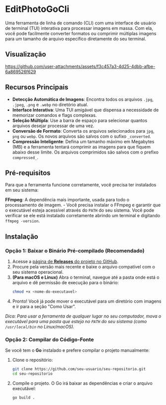 # EditPhotoGoCli

Uma ferramenta de linha de comando (CLI) com uma interface de usuário de terminal (TUI) interativa para processar imagens em massa. Com ela, você pode facilmente converter formatos ou comprimir múltiplas imagens para um tamanho de arquivo específico diretamente do seu terminal.

## Visualização

https://github.com/user-attachments/assets/f3c457a3-4d25-4dbb-afbe-6a869526f629

## Recursos Principais

-   **Detecção Automática de Imagens**: Encontra todos os arquivos `.jpg`, `.jpeg`, `.png` e `.webp` no diretório atual.
-   **Interface Interativa**: Uma TUI amigável que dispensa a necessidade de memorizar comandos e flags complexas.
-   **Seleção Múltipla**: Use a barra de espaço para selecionar quantos arquivos desejar processar de uma vez.
-   **Conversão de Formato**: Converta os arquivos selecionados para `jpg`, `png` ou `webp`. Os novos arquivos são salvos com o sufixo `_converted`.
-   **Compressão Inteligente**: Defina um tamanho máximo em Megabytes (MB) e a ferramenta tentará comprimir as imagens para que fiquem abaixo desse limite.
    Os arquivos comprimidos são salvos com o prefixo `compressed_`.

## Pré-requisitos

Para que a ferramenta funcione corretamente, você precisa ter instalados em seu sistema:

**FFmpeg**: A dependência mais importante, usada para todo o processamento de imagem. - Você precisa instalar o FFmpeg e garantir que o executável esteja acessível através do `PATH` do seu sistema. Você pode verificar se ele está instalado corretamente abrindo um terminal e digitando `ffmpeg -version`.

## Instalação

### Opção 1: Baixar o Binário Pré-compilado (Recomendado)

1.  Acesse a [página de **Releases** do projeto no GitHub](https://github.com/AndreXime/EditPhotoGoCLI/releases).
2.  Procure pela versão mais recente e baixe o arquivo compatível com o seu sistema operacional.
3.  **(Para macOS e Linux)** Abra o terminal, navegue até a pasta onde está o arquivo e dê permissão de execução para o binário:
    ```bash
    chmod +x <nome-do-executavel>
    ```
4.  Pronto\! Você já pode mover o executável para um diretório com imagens e ir para a seção "Como Usar".

_Dica: Para usar a ferramenta de qualquer lugar no seu computador, mova o executável para uma pasta que esteja no `PATH` do seu sistema (como `/usr/local/bin` no Linux/macOS)._

### Opção 2: Compilar do Código-Fonte

Se você tem o **Go** instalado e prefere compilar o projeto manualmente:

1.  Clone o repositório:

    ```bash
    git clone https://github.com/seu-usuario/seu-repositorio.git
    cd seu-repositorio
    ```

2.  Compile o projeto. O Go irá baixar as dependências e criar o arquivo executável:

    ```bash
    go build .
    ```
